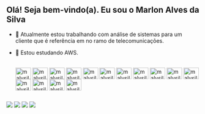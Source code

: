 ## Olá! Seja bem-vindo(a). Eu sou o Marlon Alves da Silva

- 🔭 Atualmente estou trabalhando com análise de sistemas para um cliente que é referência em no ramo de telecomunicações.
- 🌱 Estou estudando AWS.
  
  <div style="display: inline_block"><br>
  <img align="center" alt="malvsilv-AWS" height="30" width="40" src="https://cdn.jsdelivr.net/gh/devicons/devicon/icons/amazonwebservices/amazonwebservices-original.svg">
  <img align="center" alt="malvsilv-AWS" height="30" width="40" src="https://cdn.jsdelivr.net/gh/devicons/devicon/icons/apache/apache-original.svg">
  <img align="center" alt="malvsilv-AWS" height="30" width="40" src="https://cdn.jsdelivr.net/gh/devicons/devicon/icons/bash/bash-original.svg">
  <img align="center" alt="malvsilv-AWS" height="30" width="40" src="https://cdn.jsdelivr.net/gh/devicons/devicon/icons/confluence/confluence-original.svg">
  <img align="center" alt="malvsilv-AWS" height="30" width="40" src="https://cdn.jsdelivr.net/gh/devicons/devicon/icons/debian/debian-original.svg">
  <img align="center" alt="malvsilv-AWS" height="30" width="40" src="https://cdn.jsdelivr.net/gh/devicons/devicon/icons/docker/docker-original.svg">
  <img align="center" alt="malvsilv-AWS" height="30" width="40" src="https://cdn.jsdelivr.net/gh/devicons/devicon/icons/gitlab/gitlab-original.svg">
  <img align="center" alt="malvsilv-AWS" height="30" width="40" src="https://cdn.jsdelivr.net/gh/devicons/devicon/icons/java/java-original.svg">
  <img align="center" alt="malvsilv-AWS" height="30" width="40" src="https://cdn.jsdelivr.net/gh/devicons/devicon/icons/jenkins/jenkins-original.svg">  
  <img align="center" alt="malvsilv-AWS" height="30" width="40" src="https://cdn.jsdelivr.net/gh/devicons/devicon/icons/linux/linux-original.svg">  
  <img align="center" alt="malvsilv-AWS" height="30" width="40" src="https://cdn.jsdelivr.net/gh/devicons/devicon/icons/oracle/oracle-original.svg"
  <img align="center" alt="malvsilv-AWS" height="30" width="40" src="https://cdn.jsdelivr.net/gh/devicons/devicon/icons/photoshop/photoshop-plain.svg"
  <img align="center" alt="malvsilv-AWS" height="30" width="40" src="https://cdn.jsdelivr.net/gh/devicons/devicon/icons/microsoftsqlserver/microsoftsqlserver-plain-wordmark.svg">
  <img align="center" alt="malvsilv-AWS" height="30" width="40" src="https://cdn.jsdelivr.net/gh/devicons/devicon/icons/ssh/ssh-original.svg">
  <img align="center" alt="malvsilv-AWS" height="30" width="40" src="https://cdn.jsdelivr.net/gh/devicons/devicon/icons/trello/trello-plain.svg">
  <img align="center" alt="malvsilv-AWS" height="30" width="40" src="https://cdn.jsdelivr.net/gh/devicons/devicon/icons/tortoisegit/tortoisegit-original.svg">
  <img align="center" alt="malvsilv-AWS" height="30" width="40" src="https://cdn.jsdelivr.net/gh/devicons/devicon/icons/ubuntu/ubuntu-plain.svg">
</div>
  
##
  
<div> 
  <a href="https://www.youtube.com/channel/UC1yOfZ5sa66GA7FJ6fWdPcA" target="_blank"><img src="https://img.shields.io/badge/YouTube-FF0000?style=for-the-badge&logo=youtube&logoColor=white" target="_blank"></a>
  <a href="https://instagram.com/marlonalvesti" target="_blank"><img src="https://img.shields.io/badge/-Instagram-%23E4405F?style=for-the-badge&logo=instagram&logoColor=white" target="_blank"></a>
  <a href = "mailto:marlonesx@gmail.com"><img src="https://img.shields.io/badge/-Gmail-%23333?style=for-the-badge&logo=gmail&logoColor=white" target="_blank"></a>
  <a href="https://www.linkedin.com/in/malvsilv" target="_blank"><img src="https://img.shields.io/badge/-LinkedIn-%230077B5?style=for-the-badge&logo=linkedin&logoColor=white" target="_blank"></a>
  
</div>
